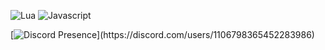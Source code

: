 ![Lua](https://img.shields.io/badge/lua-%232C2D72.svg?style=for-the-badge&logo=lua&logoColor=white)
![Javascript](https://img.shields.io/badge/javascript-%232C2D72.svg?style=for-the-badge&logo=javascript&logoColor=%23F7DF1E&color=black)

[![Discord Presence](https://lanyard-profile-readme.vercel.app/api/1106798365452283986?theme=dark&bg=111110&animated=true&hideDiscrim=true&borderRadius=30px&idleMessage=Coding%20Lua%20or%20Json...)](https://discord.com/users/1106798365452283986)
